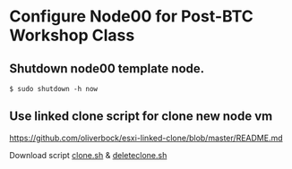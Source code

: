 # Configure Node00 for Post-BTC Workshop Class

## Shutdown node00 template node.
~~~
$ sudo shutdown -h now
~~~

## Use linked clone script for clone new node vm
https://github.com/oliverbock/esxi-linked-clone/blob/master/README.md

Download script [clone.sh](https://raw.githubusercontent.com/oliverbock/esxi-linked-clone/master/clone.sh) & [deleteclone.sh](https://raw.githubusercontent.com/oliverbock/esxi-linked-clone/master/deleteclone.sh)

## 
~~~

~~~

## 
~~~

~~~

